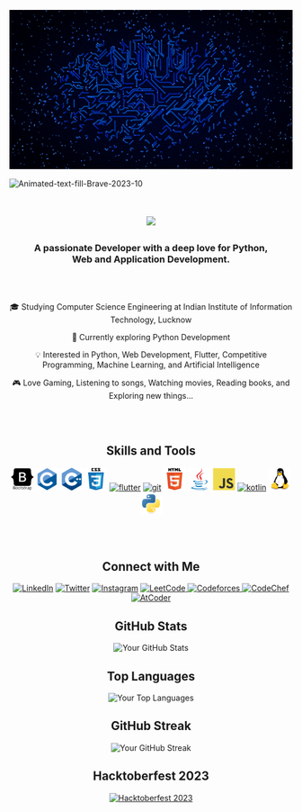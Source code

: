 <p align="center">
  <img src="https://github.com/Abhi01goenka/Abhi01goenka/blob/main/giphy.gif" alt="Image 1" width="1200"/>
</p>

![Animated-text-fill-Brave-2023-10](https://github.com/Abhi01goenka/Abhi01goenka/assets/92025482/fe9e3499-820e-4d6f-a993-a457af9c76a0)


<div align="center">
<h1 align="center">
    <img src="https://readme-typing-svg.herokuapp.com/?font=Righteous&size=35&center=true&vCenter=true&width=500&height=70&duration=4000&lines=Hi+There!+👋;+I'm+Abhishek+Goenka!;" />
</h1>
</div>


<div align="center">
  <h3 align="center">A passionate Developer with a deep love for Python, <br>Web and Application Development.</h3><br><br>
    
🎓 Studying Computer Science Engineering at Indian Institute of Information Technology, Lucknow
    
🌱 Currently exploring Python Development
    
💡 Interested in Python, Web Development, Flutter, Competitive Programming, Machine Learning, and Artificial Intelligence
    
🎮 Love Gaming, Listening to songs, Watching movies, Reading books, and Exploring new things...
 
 </div><br><br>

<h2 align="center">Skills and Tools</h2>
<p align="center">
  <a href="https://getbootstrap.com" target="_blank" rel="noreferrer"><img src="https://raw.githubusercontent.com/devicons/devicon/master/icons/bootstrap/bootstrap-plain-wordmark.svg" alt="bootstrap" width="40" height="40"/></a>
  <a href="https://www.cprogramming.com/" target="_blank" rel="noreferrer"><img src="https://raw.githubusercontent.com/devicons/devicon/master/icons/c/c-original.svg" alt="c" width="40" height="40"/></a>
  <a href="https://www.w3schools.com/cpp/" target="_blank" rel="noreferrer"><img src="https://raw.githubusercontent.com/devicons/devicon/master/icons/cplusplus/cplusplus-original.svg" alt="cplusplus" width="40" height="40"/></a>
  <a href="https://www.w3schools.com/css/" target="_blank" rel="noreferrer"><img src="https://raw.githubusercontent.com/devicons/devicon/master/icons/css3/css3-original-wordmark.svg" alt="css3" width="40" height="40"/></a>
  <a href="https://flutter.dev" target="_blank" rel="noreferrer"><img src="https://www.vectorlogo.zone/logos/flutterio/flutterio-icon.svg" alt="flutter" width="40" height="40"/></a>
  <a href="https://git-scm.com/" target="_blank" rel="noreferrer"><img src="https://www.vectorlogo.zone/logos/git-scm/git-scm-icon.svg" alt="git" width="40" height="40"/></a>
  <a href="https://www.w3.org/html/" target="_blank" rel="noreferrer"><img src="https://raw.githubusercontent.com/devicons/devicon/master/icons/html5/html5-original-wordmark.svg" alt="html5" width="40" height="40"/></a>
  <a href="https://www.java.com" target="_blank" rel="noreferrer"><img src="https://raw.githubusercontent.com/devicons/devicon/master/icons/java/java-original.svg" alt="java" width="40" height="40"/></a>
  <a href="https://developer.mozilla.org/en-US/docs/Web/JavaScript" target="_blank" rel="noreferrer"><img src="https://raw.githubusercontent.com/devicons/devicon/master/icons/javascript/javascript-original.svg" alt="javascript" width="40" height="40"/></a>
  <a href="https://kotlinlang.org" target="_blank" rel="noreferrer"><img src="https://www.vectorlogo.zone/logos/kotlinlang/kotlinlang-icon.svg" alt="kotlin" width="40" height="40"/></a>
  <a href="https://www.linux.org/" target="_blank" rel="noreferrer"><img src="https://raw.githubusercontent.com/devicons/devicon/master/icons/linux/linux-original.svg" alt="linux" width="40" height="40"/></a>
  <a href="https://www.python.org" target="_blank" rel="noreferrer"><img src="https://raw.githubusercontent.com/devicons/devicon/master/icons/python/python-original.svg" alt="python" width="40" height="40"/></a>
</p>
<br><br>
<h2 align="center">Connect with Me</h2>
<p align="center">
  <a href="https://www.linkedin.com/in/abhishek-goenka-9b0374229/"><img src="https://raw.githubusercontent.com/rahuldkjain/github-profile-readme-generator/master/src/images/icons/Social/linked-in-alt.svg" alt="LinkedIn" height="30" width="40"/></a>
  <a href="https://twitter.com/Lone_Rider_007"><img src="https://raw.githubusercontent.com/rahuldkjain/github-profile-readme-generator/master/src/images/icons/Social/twitter.svg" alt="Twitter" height="30" width="40"/></a>
  <a href="https://www.instagram.com/goenka_abg242/"><img src="https://raw.githubusercontent.com/rahuldkjain/github-profile-readme-generator/master/src/images/icons/Social/instagram.svg" alt="Instagram" height="30" width="40"/></a>
  <a href="https://www.leetcode.com/abg_001" target="_blank">
    <img src="https://raw.githubusercontent.com/rahuldkjain/github-profile-readme-generator/master/src/images/icons/Social/leet-code.svg" alt="LeetCode" height="40" width="40" />
  </a>
    <a href="https://codeforces.com/profile/abg_001" target="_blank">
    <img src="https://raw.githubusercontent.com/rahuldkjain/github-profile-readme-generator/master/src/images/icons/Social/codeforces.svg" alt="Codeforces" height="40" width="40" />
  </a>
    <a href="https://www.codechef.com/users/abg_007" target="_blank">
    <img src="https://img.icons8.com/color/48/000000/codechef.png" alt="CodeChef" height="40" width="40" />
  </a>
<a href="https://atcoder.jp/users/Abg_001" target="_blank">
    <img src="https://img.icons8.com/color/48/000000/japan.png" alt="AtCoder" height="40" width="40" />
  </a>
  
  <!-- Add more social media icons and links as needed -->
</p>



<h2 align="center">GitHub Stats</h2>
<p align="center">
  <img src="https://github-readme-stats.vercel.app/api?username=Abhi01goenka&show_icons=true&theme=radical" alt="Your GitHub Stats"/>
</p>

<h2 align="center">Top Languages</h2>
<p align="center">
  <img src="https://github-readme-stats.vercel.app/api/top-langs/?username=Abhi01goenka&theme=radical" alt="Your Top Languages"/>
</p>

<h2 align="center">GitHub Streak</h2>
<p align="center">
  <img src="https://github-readme-streak-stats.herokuapp.com/?user=Abhi01goenka&theme=radical" alt="Your GitHub Streak"/>
</p>

<h2 align="center">Hacktoberfest 2023</h2>
<p align="center">
  <a href="https://holopin.io/@abhi01goenka"><img src="https://holopin.me/abhi01goenka" alt="Hacktoberfest 2023" /></a>
</p>
